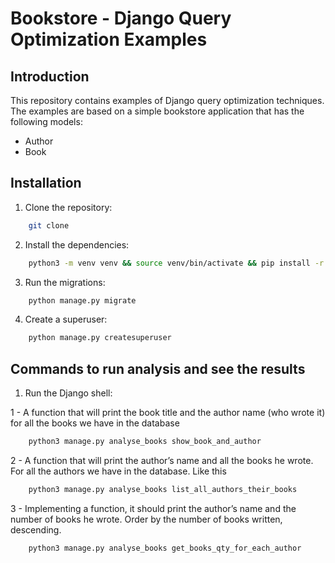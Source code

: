 # Bookstore - Django Query Optimization Examples

## Introduction

This repository contains examples of Django query optimization techniques. The examples are based on a simple bookstore application that has the following models:

- Author
- Book


## Installation

1. Clone the repository:

```bash
    git clone
```

2. Install the dependencies:

```bash
    python3 -m venv venv && source venv/bin/activate && pip install -r requirements.txt && docker-compose up -d
```

3. Run the migrations:

```bash
    python manage.py migrate
```

4. Create a superuser:

```bash
    python manage.py createsuperuser
```

## Commands to run analysis and see the results

1. Run the Django shell:

1 - A function that will print the book title and the author name (who wrote it) for all the books we have in the database

```bash
    python3 manage.py analyse_books show_book_and_author
```


2 - A function that will print the author’s name and all the books he wrote. For all the authors we have in the database. Like this

```bash
    python3 manage.py analyse_books list_all_authors_their_books
```


3 - Implementing a function, it should print the author’s name and the number of books he wrote. Order by the number of books written, descending.

```bash
    python3 manage.py analyse_books get_books_qty_for_each_author
```

